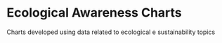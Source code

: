 # Ecological Awareness Charts

Charts developed using data related to ecological e sustainability topics
